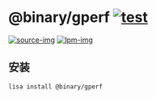 @binary/gperf [![test](https://github.com/LISTENAI/binary-gperf/actions/workflows/test.yml/badge.svg)](https://github.com/LISTENAI/binary-gperf/actions/workflows/test.yml)
==========

[![source-img]][source-url] [![lpm-img]][lpm-url]

## 安装

```
lisa install @binary/gperf
```

[source-img]: https://img.shields.io/static/v1?style=flat-square&label=source&color=blue&message=3.1
[source-url]: https://www.gnu.org/software/gperf/
[lpm-img]: https://img.shields.io/badge/dynamic/json?style=flat-square&label=lpm&color=green&query=latestVersion&url=https%3A%2F%2Flpm.listenai.com%2Fapi%2Fcloud%2Fpackages%2Fdetail%3Fname%3D%40binary%2Fgperf
[lpm-url]: https://lpm.listenai.com/lpm/info/?keyword=%40binary%2Fgperf
